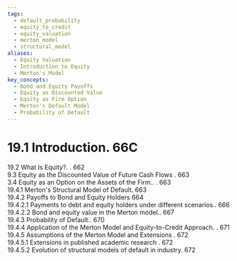```yaml
---
tags:
  - default_probability
  - equity_to_credit
  - equity_valuation
  - merton_model
  - structural_model
aliases:
  - Equity Valuation
  - Introduction to Equity
  - Merton's Model
key_concepts:
  - Bond and Equity Payoffs
  - Equity as Discounted Value
  - Equity as Firm Option
  - Merton's Default Model
  - Probability of Default
---
```


# 19.1 Introduction. 66C  

19.2 What Is Equity?. . 662   
9.3 Equity as the Discounted Value of Future Cash Flows . 663   
3.4 Equity as an Option on the Assets of the Firm.. . 663   
19.4.1 Merton's Structural Model of Default. 663   
19.4.2 Payoffs to Bond and Equity Holders 664   
19.4.2.1 Payments to debt and equity holders under different scenarios.. 666   
19.4.2.2 Bond and equity value in the Merton model.. 667   
19.4.3 Probability of Default.. 670   
19.4.4 Application of the Merton Model and Equity-to-Credit Approach. . 671   
19.4.5 Assumptions of the Merton Model and Extensions . 672   
19.4.5.1 Extensions in published academic research . 672   
19.4.5.2 Evolution of structural models of default in industry. 672  
